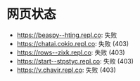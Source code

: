 # 网页状态
- https://beaspy--hting.repl.co: 失败
- https://chatai.cokio.repl.co: 失败 (403)
- https://rows--zixk.repl.co: 失败 (403)
- https://start--stpstyc.repl.co: 失败 (403)
- https://v.chavir.repl.co: 失败 (403)
